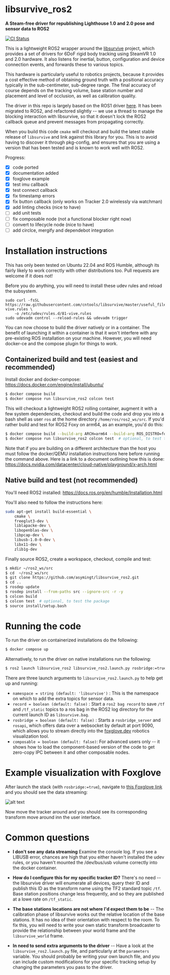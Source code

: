 # libsurvive_ros2
**A Steam-free driver for republishing Lighthouse 1.0 and 2.0 pose and sensor data to ROS2**

[![CI Status](https://circleci.com/gh/asymingt/libsurvive_ros2.svg?style=svg)](https://app.circleci.com/pipelines/github/asymingt/libsurvive_ros2)

This is a lightweight ROS2 wrapper around the [libsurvive](https://github.com/cntools/libsurvive) project, which provides a set of drivers for 6DoF rigid body tracking using SteamVR 1.0 and 2.0 hardware. It also listens for inertial, button, configuration and device connection events, and forwards these to various topics.

This hardware is particularly useful to robotics projects, because it provides a cost effective method of obtaining ground truth with a positional accuracy typically in the sub-centimeter, sub-degree range. The final accuracy of course depends on the tracking volume, base station number and placement and level of occlusion, as well as calibration quality.

The driver in this repo is largely based on the ROS1 driver [here](https://github.com/cntools/libsurvive/tree/master/tools/ros_publisher). It has been migrated to ROS2, and refactored slightly -- we use a thread to manage the blocking interaction with libsurvive, so that it doesn't lock the ROS2 callback queue and prevent messages from propagating correctly.

When you build this code `cmake` will checkout and build the latest stable release of `libsurvive` and link against this library for you. This is to avoid having to discover it through pkg-config, and ensures that you are using a version that has been tested and is known to work well with ROS2.

Progress:

- [x] code ported
- [x] documentation added
- [x] foxglove example
- [x] test imu callback
- [x] test connect callback
- [x] fix timestamp errors
- [x] fix button callback (only works on Tracker 2.0 wirelessly via watchman)
- [x] add linting checks (nice to have)
- [ ] add unit tests
- [ ] fix composable node (not a functional blocker right now)
- [ ] convert to lifecycle node (nice to have)
- [ ] add circlce, mergify and dependebot integration

# Installation instructions

This has only been tested on Ubuntu 22.04 and ROS Humble, although its fairly likely to work correctly with other distributions too. Pull requests are welcome if it does not!

Before you do anything, you will need to install these udev rules and reload the subsystem.

```
sudo curl -fsSL https://raw.githubusercontent.com/cntools/libsurvive/master/useful_files/81-vive.rules \
    -o /etc/udev/rules.d/81-vive.rules
sudo udevadm control --reload-rules && udevadm trigger
```

You can now choose to build the driver natively or in a container. The benefit of launching it within a container is that it won't interfere with any pre-existing ROS installation on your machine. However, you will need docker-ce and the compose plugin for things to work.

## Containerized build and test (easiest and recommended)

Install docker and docker-compose: https://docs.docker.com/engine/install/ubuntu/

```sh
$ docker compose build
$ docker compose run libsurvive_ros2 colcon test
```

This will checkout a lightweight ROS2 rolling container, augment it with a few system dependencies, checkout and build the code and drop you into a bash shell as user `ros` at the home directory `/home/ros/ros2_ws/src`. If you'd rather build and test for ROS2 Foxy on arm64, as an example, you'd do this:

```sh
$ docker compose build --build-arg ARCH=arm64 --build-arg ROS_DISTRO=foxy
$ docker compose run libsurvive_ros2 colcon test  # optional, to test the package
```

Note that if you are building on a different architecture than the host you must follow the docker/QEMU installation instructions here before running the command above. Here is a link to a document outlining how this is done: https://docs.nvidia.com/datacenter/cloud-native/playground/x-arch.html

## Native build and test (not recommended)

You'll need ROS2 installed: https://docs.ros.org/en/humble/Installation.html

You'll also need to follow the instructions here: 

```sh
sudo apt-get install build-essential \
    cmake \
    freeglut3-dev \
    liblapacke-dev \
    libopenblas-dev \
    libpcap-dev \
    libusb-1.0-0-dev \
    libx11-dev \
    zlib1g-dev
```

Finally source ROS2, create a workspace, checkout, compile and test:

```sh
$ mkdir ~/ros2_ws/src
$ cd  ~/ros2_ws/src
$ git clone https://github.com/asymingt/libsurvive_ros2.git
$ cd ..
$ rosdep update
$ rosdep install --from-paths src --ignore-src -r -y
$ colcon build
$ colcon test  # optional, to test the package
$ source install/setup.bash
```

# Running the code

To run the driver on containerized installations do the following:

```sh
$ docker compose up
```

Alternatively, to run the driver on native installations run the following:

```sh
$ ros2 launch libsurvive_ros2 libsurvive_ros2.launch.py rosbridge:=true
```

There are three launch arguments to `libsurvive_ros2.launch.py` to help get up and running:

- `namespace = string (default: 'libsurvive')` : This is the namespace on which to add the extra topics for sensor data.
- `record = boolean (default: false)` : Start a `ros2 bag record` to save `/tf` and `/tf_static` topics to a ros bag in the ROS2 log directory for the current launch ID as `libsurvive.bag`.
- `rosbridge = boolean (default: false)` : Starts a `rosbridge_server` and `rosapi`, which offers data over a websocket by default at port 9090, which allows you to stream directly into the [foxglove.dev](https://foxglove.dev) robotics visualization tool.
- `composable = boolean (default: false)`: For advanced users only -- it shows how to load the component-based version of the code to get zero-copy IPC between it and other composable nodes. 

# Example visualization with Foxglove

After launch the stack (with `rosbridge:=true`), navigate to [this Foxglove link](https://studio.foxglove.dev/?ds=rosbridge-websocket&ds.url=ws%3A%2F%2Flocalhost%3A9090
) and you should see the data streaming:

![alt text](doc/foxglove.png)

Now move the tracker around and you should see its corresponding transform move around inn the user interface.

# Common questions

- **I don't see any data streaming** Examine the console log. If you see a LIBUSB error, chances are high that you either haven't installed the udev rules, or you haven't mounted the /dev/bus/usb volume correctly into the docker container.

- **How do I configure this for my specific tracker ID?** There's no need -- the libsurvive driver will enumerate all devices, query their ID and publish this ID as the transform name using the TF2 standard topic `/tf`. Base station positions change less frequently, and so they are published at a lowe rate on `/tf_static`.

- **The base stations locations are not where I'd expect them to be** -- The calibration phase of libsurvive works out the relative location of the base stations. It has no idea of their orientation with respect to the room. To fix this, you will need to write your own static transform broadcaster to provide the relationship between your world frame and the `libsurvive_world` frame.

- **In need to send extra arguments to the driver** -- Have a look at the `libsurvive_ros2.launch.py` file, and particularly at the `parameters` variable. You should probably be writing your own launch file, and you can include custom modifications for your specific tracking setup by changing the parameters you pass to the driver.




